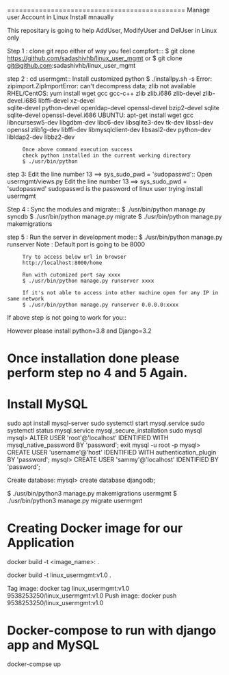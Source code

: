 =============================================
Manage user Account in Linux Install mnaually


This repositary is going to help AddUser, ModifyUser and DelUser in Linux only

Step 1 : clone git repo either of way you feel compfort:::
         $ git clone https://github.com/sadashivhb/linux_user_mgmt
         or
         $ git clone git@github.com:sadashivhb/linux_user_mgmt

step 2 : cd usermgmt::
         Install customized python
         $ ./installpy.sh -s
         Error: zipimport.ZipImportError: can't decompress data; zlib not available
         RHEL/CentOS: yum install wget gcc gcc-c++ zlib zlib.i686 zlib-devel zlib-devel.i686 libffi-devel xz-devel \
                      sqlite-devel python-devel openldap-devel openssl-devel bzip2-devel sqlite sqlite-devel openssl-devel.i686
         UBUNTU: apt-get install wget gcc libncursesw5-dev libgdbm-dev libc6-dev libsqlite3-dev tk-dev libssl-dev \
                 openssl zlib1g-dev libffi-dev libmysqlclient-dev libsasl2-dev python-dev libldap2-dev libbz2-dev

         Once above command execution success
         check python installed in the current working directory
         $ ./usr/bin/python

step 3:  Edit the line number 13 ==> sys_sudo_pwd = 'sudopasswd'::
         Open usermgmt/views.py
         Edit the line number 13 ==> sys_sudo_pwd = 'sudopasswd'
         sudopasswd is the password of linux user trying install usermgmt 

Step 4 : Sync the modules and migrate::
         $ ./usr/bin/python manage.py syncdb
         $ ./usr/bin/python manage.py migrate
         $ ./usr/bin/python manage.py makemigrations

step 5 : Run the server in development mode::
         $ ./usr/bin/python manage.py runserver
         Note : Default port is going to be 8000

         Try to access below url in browser
         http://localhost:8000/home

         Run with cutomized port say xxxx
         $ ./usr/bin/python manage.py runserver xxxx

         If it's not able to access into other machine open for any IP in same network
         $ ./usr/bin/python manage.py runserver 0.0.0.0:xxxx

If above step is not going to work for you::

However please install python=3.8 and Django=3.2

Once installation done please perform step no 4 and 5 Again.
============================================================

Install MySQL
=============
sudo apt install mysql-server
sudo systemctl start mysql.service
sudo systemctl status mysql.service
mysql_secure_installation 
sudo mysql
mysql> ALTER USER 'root'@'localhost' IDENTIFIED WITH mysql_native_password BY 'password';
exit
mysql -u root -p
mysql> CREATE USER 'username'@'host' IDENTIFIED WITH authentication_plugin BY 'password';
mysql> CREATE USER 'sammy'@'localhost' IDENTIFIED BY 'password';

Create database:
mysql> create database djangodb;

$ ./usr/bin/python3 manage.py makemigrations usermgmt
$ ./usr/bin/python3 manage.py migrate usermgmt



Creating Docker image for our Application
=========================================
docker build -t <image_name>:<version> .

docker build -t linux_usermgmt:v1.0 .

Tag image: docker tag linux_usermgmt:v1.0 9538253250/linux_usermgmt:v1.0
Push image: docker push 9538253250/linux_usermgmt:v1.0

Docker-compose to run with django app and MySQL
===============================================
docker-compse up
